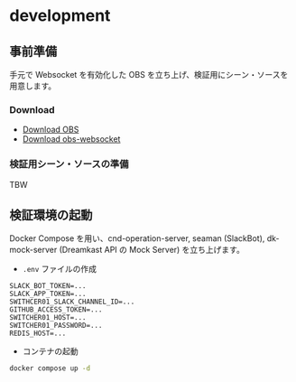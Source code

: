 development
===

## 事前準備

手元で Websocket を有効化した OBS を立ち上げ、検証用にシーン・ソースを用意します。

### Download

* [Download OBS](https://obsproject.com/ja/download)
* [Download obs-websocket](https://github.com/obsproject/obs-websocket/releases/)

### 検証用シーン・ソースの準備

TBW

## 検証環境の起動

Docker Compose を用い、cnd-operation-server, seaman (SlackBot), dk-mock-server (Dreamkast API の Mock Server) を立ち上げます。

* `.env` ファイルの作成

```
SLACK_BOT_TOKEN=...
SLACK_APP_TOKEN=...
SWITHCER01_SLACK_CHANNEL_ID=...
GITHUB_ACCESS_TOKEN=...
SWITCHER01_HOST=...
SWITCHER01_PASSWORD=...
REDIS_HOST=...
```

* コンテナの起動

```bash
docker compose up -d
```
